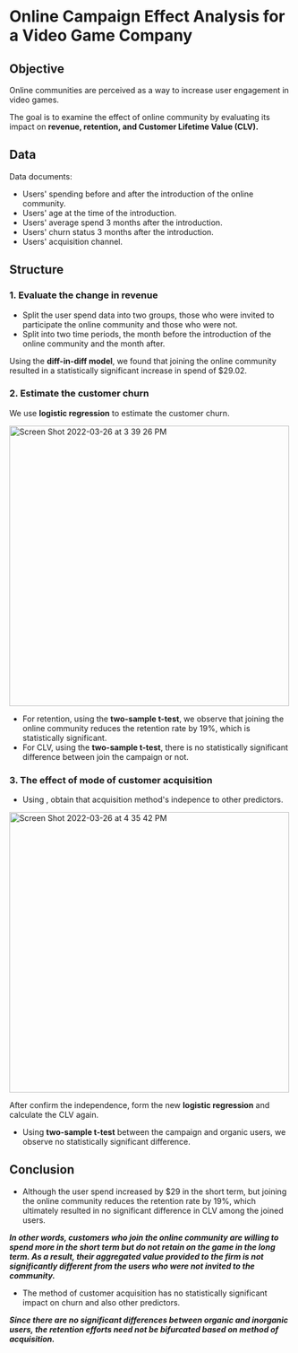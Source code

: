 # Online Campaign Effect Analysis for a Video Game Company
## Objective
Online communities are perceived as a way to increase user engagement in video games. 

The goal is to examine the effect of online community by evaluating its impact on **revenue, retention, and Customer Lifetime Value (CLV).**

## Data
Data documents:

-  Users' spending before and after the introduction of the online community.
-  Users' age at the time of the introduction.
-  Users' average spend 3 months after the introduction.
-  Users' churn status 3 months after the introduction.
-  Users' acquisition channel.

## Structure
### 1. Evaluate the change in revenue
- Split the user spend data into two groups, those who were invited to participate the online community and those who were not.
- Split into two time periods, the month before the introduction of the online community and the month after.

Using the **diff-in-diff model**, we found that joining the online community resulted in a statistically significant increase in spend of $29.02.

### 2. Estimate the customer churn
We use **logistic regression** to estimate the customer churn.

<img width="500" alt="Screen Shot 2022-03-26 at 3 39 26 PM" src="https://user-images.githubusercontent.com/98130185/160259296-f436e479-009f-4fca-b495-92994cc45471.png">

- For retention, using the **two-sample t-test**, we observe that joining the online community reduces the retention rate by 19%, which is statistically significant.
- For CLV, using the **two-sample t-test**, there is no statistically significant difference between join the campaign or not.

### 3. The effect of mode of customer acquisition
- Using , obtain that acquisition method's indepence to other predictors.

<img width="500" alt="Screen Shot 2022-03-26 at 4 35 42 PM" src="https://user-images.githubusercontent.com/98130185/160260541-4a06a07d-7d51-433a-b7b0-f54a887e9985.png">

After confirm the independence, form the new **logistic regression** and calculate the CLV again.

- Using **two-sample t-test** between the campaign and organic users, we observe no statistically significant difference.
## Conclusion
- Although the user spend increased by $29 in the short term, but joining the online community reduces the retention rate by 19%, which ultimately resulted in no significant difference in CLV among the joined users.

***In other words, customers who join the online community are willing to spend more in the short term but do not retain on the game in the long term. As a result, their aggregated value provided to the firm is not significantly different from the users who were not invited to the community.***

- The method of customer acquisition has no statistically significant impact on churn and also other predictors.

***Since there are no significant differences between organic and inorganic users, the retention efforts need not be bifurcated based on method of acquisition.***
